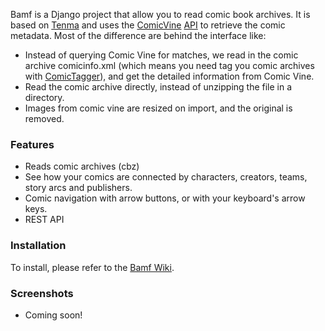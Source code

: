 Bamf is a Django project that allow you to read comic book archives. It is based on [Tenma](https://github.com/Tenma-Server/Tenma) and uses the [ComicVine](http://comicvine.gamespot.com) [API](http://comicvine.gamespot.com/api) to retrieve the comic metadata. Most of the difference are behind the interface like:
* Instead of querying Comic Vine for matches, we read in the comic archive comicinfo.xml (which means you need tag you comic archives with [ComicTagger](https://github.com/davide-romanini/comictagger)), and get the detailed information from Comic Vine.
* Read the comic archive directly, instead of unzipping the file in a directory.
* Images from comic vine are resized on import, and the original is removed.

### Features ###
* Reads comic archives (cbz)
* See how your comics are connected by characters, creators, teams, story arcs and publishers.
* Comic navigation with arrow buttons, or with your keyboard's arrow keys.
* REST API

### Installation ###
To install, please refer to the [Bamf Wiki](https://github.com/bpepple/bamf/wiki/Installation-on-Linux).

### Screenshots ###
* Coming soon!
